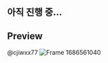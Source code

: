 
## 아직 진행 중...

## Preview
@cjiwxx77
![Frame 1686561040](https://github.com/user-attachments/assets/80e8bda5-07b5-4a86-b89c-9d6217d037cd)
